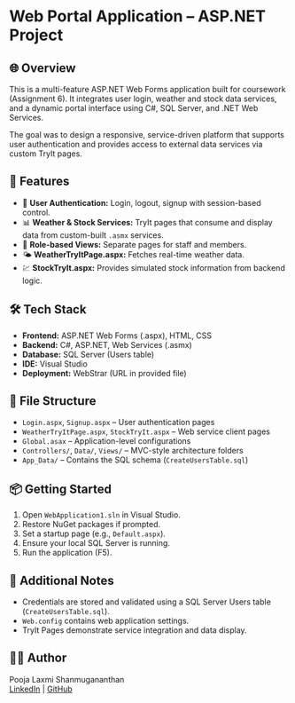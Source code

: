 # Web Portal Application – ASP.NET Project

## 🌐 Overview
This is a multi-feature ASP.NET Web Forms application built for coursework (Assignment 6). It integrates user login, weather and stock data services, and a dynamic portal interface using C#, SQL Server, and .NET Web Services.

The goal was to design a responsive, service-driven platform that supports user authentication and provides access to external data services via custom TryIt pages.

## 🚀 Features
- 🔐 **User Authentication:** Login, logout, signup with session-based control.
- 📊 **Weather & Stock Services:** TryIt pages that consume and display data from custom-built `.asmx` services.
- 👥 **Role-based Views:** Separate pages for staff and members.
- 🌤️ **WeatherTryItPage.aspx:** Fetches real-time weather data.
- 💹 **StockTryIt.aspx:** Provides simulated stock information from backend logic.

## 🛠️ Tech Stack
- **Frontend:** ASP.NET Web Forms (.aspx), HTML, CSS
- **Backend:** C#, ASP.NET, Web Services (.asmx)
- **Database:** SQL Server (Users table)
- **IDE:** Visual Studio
- **Deployment:** WebStrar (URL in provided file)

## 📁 File Structure
- `Login.aspx`, `Signup.aspx` – User authentication pages
- `WeatherTryItPage.aspx`, `StockTryIt.aspx` – Web service client pages
- `Global.asax` – Application-level configurations
- `Controllers/`, `Data/`, `Views/` – MVC-style architecture folders
- `App_Data/` – Contains the SQL schema (`CreateUsersTable.sql`)

## 📦 Getting Started
1. Open `WebApplication1.sln` in Visual Studio.
2. Restore NuGet packages if prompted.
3. Set a startup page (e.g., `Default.aspx`).
4. Ensure your local SQL Server is running.
5. Run the application (F5).

## 📎 Additional Notes
- Credentials are stored and validated using a SQL Server Users table (`CreateUsersTable.sql`).
- `Web.config` contains web application settings.
- TryIt Pages demonstrate service integration and data display.

## 🙋‍♀️ Author
Pooja Laxmi Shanmugananthan  
[LinkedIn](https://www.linkedin.com/in/pooja2305) | [GitHub](https://github.com/Poo2023)

